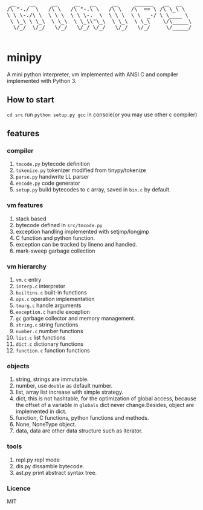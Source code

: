 <pre>

 __    __     __     __   __     __     ______   __  __    
/\ "-./  \   /\ \   /\ "-.\ \   /\ \   /\  == \ /\ \_\ \   
\ \ \-./\ \  \ \ \  \ \ \-.  \  \ \ \  \ \  _-/ \ \____ \  
 \ \_\ \ \_\  \ \_\  \ \_\\"\_\  \ \_\  \ \_\    \/\_____\ 
  \/_/  \/_/   \/_/   \/_/ \/_/   \/_/   \/_/     \/_____/ 
                                                           
</pre>

# minipy
A mini python interpreter, vm implemented with ANSI C and compiler implemented with Python 3.

## How to start
`cd src` run `python setup.py gcc` in console(or you may use other c compiler)

## features

### compiler
1. `tmcode.py` bytecode definition
2. `tokenize.py` tokenizer modified from tinypy/tokenize
3. `parse.py` handwrite LL parser
4. `encode.py` code generator
5. `setup.py` build bytecodes to c array, saved in `bin.c` by default.

### vm features
1. stack based
2. bytecode defined in `src/tmcode.py`
3. exception handling implemented with setjmp/longjmp
4. C function and python function.
5. exception can be tracked by lineno and handled.
6. mark-sweep garbage collection

### vm hierarchy
1. `vm.c` entry
2. `interp.c` interpreter
3. `builtins.c` built-in functions
4. `ops.c` operation implementation
5. `tmarg.c` handle arguments
6. `exception.c` handle exception
7. `gc` garbage collector and memory management.
8. `string.c` string functions
9. `number.c` number functions
10. `list.c` list functions
11. `dict.c` dictionary functions
12. `function.c` function functions

### objects
1. string, strings are immutable.
2. number, use `double` as default number.
3. list, array list increase with simple strategy.
4. dict, this is not hashtable, for the optimization of global access, because the offset of a variable in `globals` dict never change.Besides, object are implemented in dict.
5. function, C functions, python functions and methods.
6. None, NoneType object.
7. data, data are other data structure such as iterator.

### tools
1. repl.py repl mode
2. dis.py dissamble bytecode.
4. ast.py print abstract syntax tree.

### Licence

MIT
